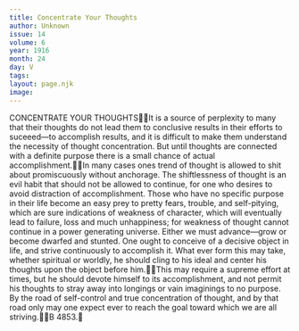 ```yaml
---
title: Concentrate Your Thoughts
author: Unknown
issue: 14
volume: 6
year: 1916
month: 24
day: V
tags:
layout: page.njk
image:
---
```

CONCENTRATE YOUR THOUGHTSIt is a source of perplexity to many that their thoughts do not lead them to conclusive results in their efforts to suceeed—to accomplish results, and it is difficult to make them understand the necessity of thought concentration. But until thoughts are connected with a definite purpose there is a small chance of actual accomplishment.In many cases ones trend of thought is allowed to shit about promiscuously without anchorage. The shiftlessness of thought is an evil habit that should not be allowed to continue, for one who desires to avoid distraction of accomplishment. Those who have no specific purpose in their life become an easy prey to pretty fears, trouble, and self-pitying, which are sure indications of weakness of character, which will eventually lead to failure, loss and much unhappiness; for weakness of thought cannot continue in a power generating universe. Either we must advance—grow or become dwarfed and stunted. One ought to conceive of a decisive object in life, and strive continuously to accomplish it. What ever form this may take, whether spiritual or worldly, he should cling to his ideal and center his thoughts upon the object before him.This may require a supreme effort at times, but he should devote himself to its accomplishment, and not permit his thoughts to stray away into longings or vain imaginings to no purpose. By the road of self-control and true concentration of thought, and by that road only may one expect ever to reach the goal toward which we are all striving.B 4853.
